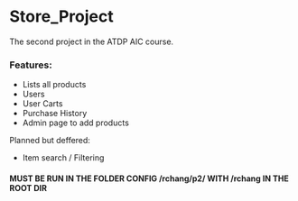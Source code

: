 # Store_Project
The second project in the ATDP AIC course. 
### Features:
- Lists all products
- Users
- User Carts
- Purchase History
- Admin page to add products

Planned but deffered:
- Item search / Filtering
#### MUST BE RUN IN THE FOLDER CONFIG /rchang/p2/ WITH /rchang IN THE ROOT DIR

